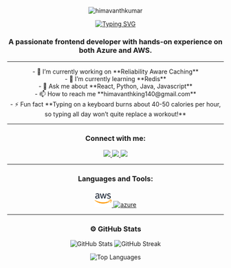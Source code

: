 <p align="center"> 
    <img src="https://komarev.com/ghpvc/?username=himavanthkumar&label=Profile%20views&color=0e75b6&style=flat" alt="himavanthkumar" /> 
</p>

<center>
    <a href="https://git.io/typing-svg"><img src="https://readme-typing-svg.herokuapp.com?font=Fira+Code&weight=800&size=30&pause=1000&center=true&vCenter=true&width=435&lines=Hi+there%F0%9F%91%8B%F0%9F%91%8B;I'm+Himavanth+Perni" alt="Typing SVG" /></a>
</center>

<h3 align="center">A passionate frontend developer with hands-on experience on both Azure and AWS.</h3>

---

<div align="center">
  - 🔭 I’m currently working on **Reliability Aware Caching**<br>
  - 🌱 I’m currently learning **Redis**<br>
  - 💬 Ask me about **React, Python, Java, Javascript**<br>
  - 📫 How to reach me **himavanthking140@gmail.com**<br>
  - ⚡ Fun fact **Typing on a keyboard burns about 40-50 calories per hour, so typing all day won’t quite replace a workout!**
</div>

---

<h3 align="center">Connect with me:</h3>
<div align="center">
    <a href="mailto:himavanthking140@gmail.com">
        <img src="https://img.shields.io/badge/Email-333333?style=for-the-badge&logo=gmail&logoColor=red" />
    </a>
    <a href="https://www.linkedin.com/in/himavanthkumar" target="_blank">
        <img src="https://img.shields.io/badge/LinkedIn-0077B5?style=for-the-badge&logo=linkedin&logoColor=white" />
    </a>
    <a href="https://himavanth-kumar-perni-portfolio.vercel.app/" target="_blank">
        <img src="https://img.shields.io/badge/Portfolio-000000?style=for-the-badge&logo=vercel&logoColor=white" />
    </a>
</div>

---

<h3 align="center">Languages and Tools:</h3>
<p align="center">
    <a href="https://aws.amazon.com" target="_blank" rel="noreferrer"> 
        <img src="https://raw.githubusercontent.com/devicons/devicon/master/icons/amazonwebservices/amazonwebservices-original-wordmark.svg" alt="aws" width="40" height="40"/> 
    </a> 
    <a href="https://azure.microsoft.com/en-in/" target="_blank" rel="noreferrer"> 
        <img src="https://www.vectorlogo.zone/logos/microsoft_azure/microsoft_azure-icon.svg" alt="azure" width="40" height="40"/> 
    </a>
    <!-- Additional tools/icons would follow here for brevity -->
</p>

---

<h3 align="center">⚙️ GitHub Stats</h3>
<p align="center">
    <img src="https://github-readme-stats.vercel.app/api?username=himavanthkumar&show_icons=true&theme=radical&count_private=true&hide_border=true" alt="GitHub Stats">
    <img src="https://github-readme-streak-stats.herokuapp.com?user=himavanthkumar&theme=radical&hide_border=true" alt="GitHub Streak">
</p>
<p align="center">
    <img src="https://github-readme-stats.vercel.app/api/top-langs/?username=himavanthkumar&layout=compact&theme=radical&hide_border=true" alt="Top Languages">
</p>
